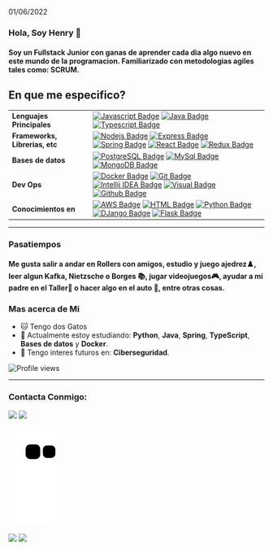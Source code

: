 01/06/2022
### Hola, Soy Henry 👋
#### Soy un Fullstack Junior con ganas de aprender cada dia algo nuevo en este mundo de la programacion. Familiarizado con metodologias agiles tales como: SCRUM.

 <summary><h2 >En que me especifico?</h2></summary>
<p>


| | |
|----|---|
| **Lenguajes Principales** | [![Javascript Badge](https://img.shields.io/badge/-Javascript-F0DB4F?style=for-the-badge&labelColor=black&logo=javascript&logoColor=F0DB4F)](#) [![Java Badge](https://img.shields.io/badge/-Java-EA2D2F?style=for-the-badge&labelColor=black&logo=CoffeeScript&logoColor=EA2D2F)](#) [![Typescript Badge](https://img.shields.io/badge/-Typescript-007acc?style=for-the-badge&labelColor=black&logo=typescript&logoColor=007acc)](#)
| **Frameworks, Librerias, etc** |[![Nodejs Badge](https://img.shields.io/badge/-Nodejs-3C873A?style=for-the-badge&labelColor=black&logo=node.js&logoColor=3C873A)](#) [![Express Badge](https://img.shields.io/badge/-Express-357C3C?style=for-the-badge&labelColor=black&logo=Express&logoColor=357C3C)](#)  [![Spring Badge](https://img.shields.io/badge/-Spring-6DB33F?style=for-the-badge&labelColor=black&logo=spring&logoColor=6DB33F)](#) [![React Badge](https://img.shields.io/badge/-React-61DBFB?style=for-the-badge&labelColor=black&logo=react&logoColor=61DBFB)](#)  [![Redux Badge](https://img.shields.io/badge/-Redux-764ABC?style=for-the-badge&labelColor=black&logo=Redux&logoColor=764ABC)](#) 
| **Bases de datos** | [![PostgreSQL Badge](https://img.shields.io/badge/-PostgreSQL-4169E1?style=for-the-badge&labelColor=black&logo=PostgreSQL&logoColor=4169E1)](#) [![MySql Badge](https://img.shields.io/badge/-MySQL-4479A1?style=for-the-badge&labelColor=black&logo=MySQL&logoColor=FAF0D7)](#) [![MongoDB Badge](https://img.shields.io/badge/-MongoDB-47A248?style=for-the-badge&labelColor=black&logo=MongoDB&logoColor=47A248)](#) 
|**Dev Ops**| [![Docker Badge](https://img.shields.io/badge/-Docker-2496ED?style=for-the-badge&labelColor=black&logo=Docker&logoColor=2496ED)](#) [![Git Badge](https://img.shields.io/badge/-Git-F05032?style=for-the-badge&labelColor=black&logo=Git&logoColor=F05032)](#) [![Intellij IDEA Badge](https://img.shields.io/badge/-IntelliJ_IDEA-000000?style=for-the-badge&labelColor=black&logo=intellijidea&logoColor=C9D1D9)](#) [![Visual Badge](https://img.shields.io/badge/-Visual%20Studio%20Code-007ACC?style=for-the-badge&labelColor=black&logo=Visual%20Studio%20Code&logoColor=007ACC)](#) [![Github Badge](https://img.shields.io/badge/-GitHub-FFE6AB?style=for-the-badge&labelColor=black&logo=GitHub&logoColor=FFE6AB)](#) 
| **Conocimientos en** | [![AWS Badge](https://img.shields.io/badge/-AWS-F79500?style=for-the-badge&labelColor=black&logo=Amazon%20AWS&logoColor=F79500)](#)  [![HTML Badge](https://img.shields.io/badge/-HTML-E34F26?style=for-the-badge&labelColor=black&logo=HTML5&logoColor=E34F26)](#) [![Python Badge](https://img.shields.io/badge/-Python-3776AB?style=for-the-badge&labelColor=black&logo=python&logoColor=3776AB)](#) [![DJango Badge](https://img.shields.io/badge/-DJango-237040?style=for-the-badge&labelColor=black&logo=DJango&logoColor=237040)](#)  [![Flask Badge](https://img.shields.io/badge/-Flask-white?style=for-the-badge&labelColor=black&logo=flask&logoColor=white)](#)

</p>



<hr>

### Pasatiempos

#### Me gusta salir a andar en Rollers con amigos, estudio y juego ajedrez♟️, leer algun Kafka, Nietzsche o Borges 📚, jugar videojuegos🎮, ayudar a mi padre en el Taller🔨 o hacer algo en el auto 🚗, entre otras cosas.

### Mas acerca de Mi
- 🐱 Tengo dos Gatos
- 🌱 Actualmente estoy estudiando: <b>Python</b>, <b>Java</b>, <b>Spring</b>, <b>TypeScript</b>,<b> Bases de datos</b> y <b>Docker</b>.
- 💬 Tengo interes futuros en:  <b> Ciberseguridad</b>.

<p align="left"> <img src="https://komarev.com/ghpvc/?username=elHenryettas&color=blue" alt="Profile views" /> </p>
  <hr>
  <h3>Contacta Conmigo:</h3>
<div> 
  <a href = "mailto:elhenryettas@gmail.com"><img src="https://img.shields.io/badge/-Gmail-%23333?style=for-the-badge&logo=gmail&logoColor=white" target="_blank"></a>
  <a href="https://www.linkedin.com/in/franciscogeary43829/" target="_blank"><img src="https://img.shields.io/badge/-LinkedIn-%230077B5?style=for-the-badge&logo=linkedin&logoColor=white" target="_blank"></a> 
</div>

  ![Snake animation](https://github.com/elHenryettas/elHenryettas/blob/output/github-contribution-grid-snake.svg)

<div> 
<img height='225em' src='https://github-readme-stats.vercel.app/api/top-langs/?username=elHenryettas&layout=compact)](https://github.com/anuraghazra/github-readme-stats'/>
<img height='225em' src='https://github-readme-stats.vercel.app/api?username=elHenryettas&show_icons=true&theme=dark)](https://github.com/anuraghazra/github-readme-stats'/>

  </div>
  
